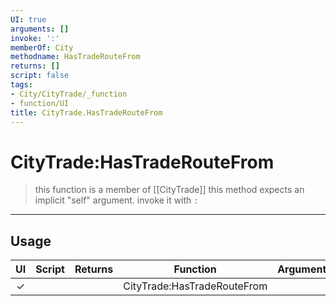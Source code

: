 ```yaml
---
UI: true
arguments: []
invoke: ':'
memberOf: City
methodname: HasTradeRouteFrom
returns: []
script: false
tags:
- City/CityTrade/_function
- function/UI
title: CityTrade.HasTradeRouteFrom
---
```

# CityTrade:HasTradeRouteFrom
> this function is a member of [[CityTrade]]
> this method expects an implicit "self" argument. invoke it with `:`
-----
## Usage
|  UI | Script | Returns | Function | Arguments |
|:---:|:------:|-------:|:--------:|:---------|
|✓| ||CityTrade:HasTradeRouteFrom||
